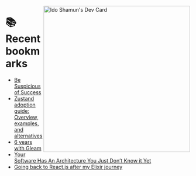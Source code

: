 <a href="https://app.daily.dev/idoshamun"><img src="https://api.daily.dev/devcards/v2/28849d86070e4c099c877ab6837c61f0.png?type=default&r=auy" align="right" width="400" alt="Ido Shamun's Dev Card"/></a>

# 📚 Recent bookmarks
<!-- BOOKMARKS:START -->
- [Be Suspicious of Success](https://app.daily.dev/posts/eVpkVIyMZ?utm_source=rss&utm_medium=bookmarks&utm_campaign=28849d86070e4c099c877ab6837c61f0)
- [Zustand adoption guide: Overview, examples, and alternatives](https://app.daily.dev/posts/VobLXRPxO?utm_source=rss&utm_medium=bookmarks&utm_campaign=28849d86070e4c099c877ab6837c61f0)
- [6 years with Gleam](https://app.daily.dev/posts/jp2U3ZMt3?utm_source=rss&utm_medium=bookmarks&utm_campaign=28849d86070e4c099c877ab6837c61f0)
- [Your Software Has An Architecture You Just Don’t Know it Yet](https://app.daily.dev/posts/aGi1WFY7T?utm_source=rss&utm_medium=bookmarks&utm_campaign=28849d86070e4c099c877ab6837c61f0)
- [Going back to React.js after my Elixir journey](https://app.daily.dev/posts/zIJMvW9dy?utm_source=rss&utm_medium=bookmarks&utm_campaign=28849d86070e4c099c877ab6837c61f0)
<!-- BOOKMARKS:END -->
